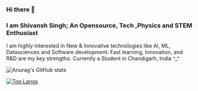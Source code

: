 ### Hi there 👋

### I am Shivansh Singh; An Opensource, Tech ,Physics and STEM Enthusiast

 I am highly interested in New & Innovative technologies like AI, ML, Datasciences and Software development.
 Fast learning, Innovation, and R&D are my key strengths.
 Currently a Student in Chandigarh, India ^_^

![Anurag's GitHub stats](https://github-readme-stats.vercel.app/api?username=shivanshsinghx365&show_icons=true)

[![Top Langs](https://github-readme-stats.vercel.app/api/top-langs/?username=shivanshsinghx365&layout=compact)](https://github.com/anuraghazra/github-readme-stats)

<!--
**shivanshsinghx365/shivanshsinghx365** is a ✨ _special_ ✨ repository because its `README.md` (this file) appears on your GitHub profile.



Here are some ideas to get you started:

- 🔭 I’m currently working on ...
- 🌱 I’m currently learning ...
- 👯 I’m looking to collaborate on ...
- 🤔 I’m looking for help with ...
- 💬 Ask me about ...
- 📫 How to reach me: ...
- 😄 Pronouns: ...
- ⚡ Fun fact: ...
-->
